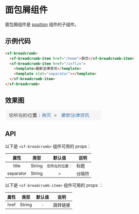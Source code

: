 # 面包屑组件
面包屑组件是 [position](./position.html) 组件的子组件。

## 示例代码

```html 
<sf-breadcrumb>
  <sf-breadcrumb-item href="/home">首页</sf-breadcrumb-item>
  <sf-breadcrumb-item href="/zxflzx">
    <template>最新法律资讯</template>
    <template slot="separator"></template>
  </sf-breadcrumb-item>
</sf-breadcrumb>
```

## 效果图

![preview](./media/breadcrumb.png)

## API
以下是 `<sf-breadcrumb>` 组件可用的 props：

| 属性 | 类型 | 默认值 | 说明 |
| :---: | :---: | :---: | --- |
| title | String | `您所在的位置：` | 标题 |
| separator | String | `>` | 分隔符 |

以下是 `<sf-breadcrumb-item>` 组件可用的 props ：

| 属性 | 类型 | 默认值 | 说明 |
| :---: | :---: | :---: | --- |
| href | String | `-` | 跳转链接 |